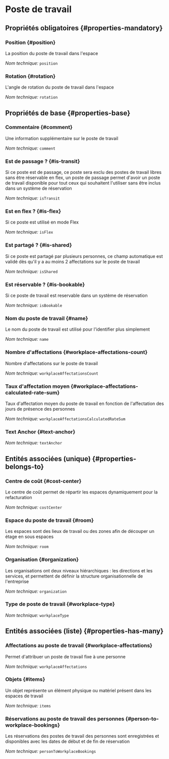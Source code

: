 # Poste de travail
<!--- THIS FILE IS GENERATED PLEASE DO NOT EDIT IT DIRECTLY --->



<OH code="workplace"/>




## Propriétés obligatoires {#properties-mandatory}
    
### Position {#position}

La position du poste de travail dans l'espace

*Nom technique:* ```position```
<PH code="workplace:position"/>

### Rotation {#rotation}

L'angle de rotation du poste de travail dans l'espace

*Nom technique:* ```rotation```
<PH code="workplace:rotation"/>

    


## Propriétés de base {#properties-base}
    
### Commentaire {#comment}

Une information supplémentaire sur le poste de travail

*Nom technique:* ```comment```
<PH code="workplace:comment"/>

### Est de passage ? {#is-transit}

Si ce poste est de passage, ce poste sera exclu des postes de travail libres sans être réservable en flex, un poste de passage permet d'avoir un poste de travail disponible pour tout ceux qui souhaitent l'utiliser sans être inclus dans un système de réservation

*Nom technique:* ```isTransit```
<PH code="workplace:isTransit"/>

### Est en flex ? {#is-flex}

Si ce poste est utilisé en mode Flex

*Nom technique:* ```isFlex```
<PH code="workplace:isFlex"/>

### Est partagé ? {#is-shared}

Si ce poste est partagé par plusieurs personnes, ce champ automatique est validé dès qu'il y a au moins 2 affectations sur le poste de travail

*Nom technique:* ```isShared```
<PH code="workplace:isShared"/>

### Est réservable ? {#is-bookable}

Si ce poste de travail est reservable dans un système de réservation

*Nom technique:* ```isBookable```
<PH code="workplace:isBookable"/>

### Nom du poste de travail {#name}

Le nom du poste de travail est utilisé pour l'identifier plus simplement

*Nom technique:* ```name```
<PH code="workplace:name"/>

### Nombre d'affectations {#workplace-affectations-count}

Nombre d'affectations sur le poste de travail

*Nom technique:* ```workplaceAffectationsCount```
<PH code="workplace:workplaceAffectationsCount"/>

### Taux d'affectation moyen {#workplace-affectations-calculated-rate-sum}

Taux d'affectation moyen du poste de travail en fonction de l'affectation des jours de présence des personnes

*Nom technique:* ```workplaceAffectationsCalculatedRateSum```
<PH code="workplace:workplaceAffectationsCalculatedRateSum"/>

### Text Anchor {#text-anchor}



*Nom technique:* ```textAnchor```
<PH code="workplace:textAnchor"/>

    

## Entités associées (unique) {#properties-belongs-to}

### Centre de coût {#cost-center}

Le centre de coût permet de répartir les espaces dynamiquement pour la refacturation

*Nom technique:* ```costCenter```
<PH code="workplace:costCenter"/>

### Espace du poste de travail {#room}

Les espaces sont des lieux de travail ou des zones afin de découper un étage en sous espaces

*Nom technique:* ```room```
<PH code="workplace:room"/>

### Organisation {#organization}

Les organisations ont deux niveaux hiérarchiques : les directions et les services, et permettent de définir la structure organisationnelle de l'entreprise

*Nom technique:* ```organization```
<PH code="workplace:organization"/>

### Type de poste de travail {#workplace-type}



*Nom technique:* ```workplaceType```
<PH code="workplace:workplaceType"/>


## Entités associées (liste) {#properties-has-many}

### Affectations au poste de travail {#workplace-affectations}

Permet d'attribuer un poste de travail fixe à une personne

*Nom technique:* ```workplaceAffectations```
<PH code="workplace:workplaceAffectations"/>

### Objets {#items}

Un objet représente un élément physique ou matériel présent dans les espaces de travail

*Nom technique:* ```items```
<PH code="workplace:items"/>

### Réservations au poste de travail des personnes {#person-to-workplace-bookings}

Les réservations des postes de travail des personnes sont enregistrées et disponibles avec les dates de début et de fin de réservation

*Nom technique:* ```personToWorkplaceBookings```
<PH code="workplace:personToWorkplaceBookings"/>




